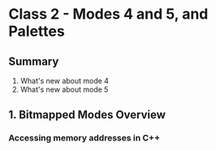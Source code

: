 # Class 2 - Modes 4 and 5, and Palettes

## Summary

1. What's new about mode 4
2. What's new about mode 5

## 1. Bitmapped Modes Overview

### Accessing memory addresses in C++

